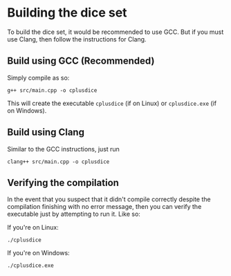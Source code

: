 # Building the dice set

To build the dice set, it would be recommended to use GCC. 
But if you must use Clang, then follow the instructions for Clang.

## Build using GCC (Recommended)

Simply compile as so:

```
g++ src/main.cpp -o cplusdice
```

This will create the executable `cplusdice` (if on Linux) or `cplusdice.exe` 
(if on Windows).

## Build using Clang

Similar to the GCC instructions, just run

```
clang++ src/main.cpp -o cplusdice
```

## Verifying the compilation

In the event that you suspect that it didn't compile correctly despite the 
compilation finishing with no error message, then you can verify the executable 
just by attempting to run it. 
Like so:

If you're on Linux:
```
./cplusdice
```

If you're on Windows:
```
./cplusdice.exe
```
